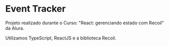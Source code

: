 # Event Tracker

Projeto realizado durante o Curso: "React: gerenciando estado com Recoil" da Alura.

Utilizamos TypeScript, ReactJS e a biblioteca Recoil.
